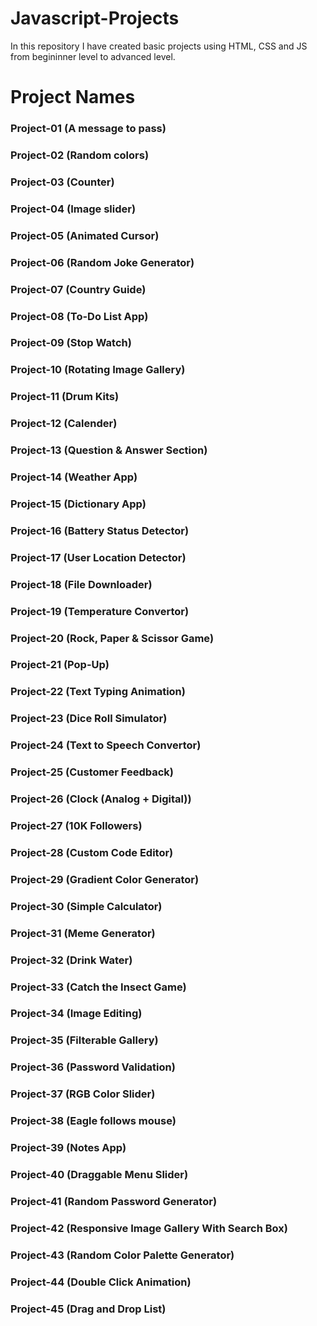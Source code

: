 # Javascript-Projects

In this repository I have created basic projects using HTML, CSS and JS from begininner level to advanced level.

<h1>Project Names</h1>

<h3>Project-01 (A message to pass)</h3>
<h3>Project-02 (Random colors)</h3>
<h3>Project-03 (Counter)</h3>
<h3>Project-04 (Image slider)</h3>
<h3>Project-05 (Animated Cursor)</h3>
<h3>Project-06 (Random Joke Generator)</h3>
<h3>Project-07 (Country Guide)</h3>
<h3>Project-08 (To-Do List App)</h3>
<h3>Project-09 (Stop Watch)</h3>
<h3>Project-10 (Rotating Image Gallery)</h3>
<h3>Project-11 (Drum Kits)</h3>
<h3>Project-12 (Calender)</h3>
<h3>Project-13 (Question & Answer Section)</h3>
<h3>Project-14 (Weather App)</h3>
<h3>Project-15 (Dictionary App)</h3>
<h3>Project-16 (Battery Status Detector)</h3>
<h3>Project-17 (User Location Detector)</h3>
<h3>Project-18 (File Downloader)</h3>
<h3>Project-19 (Temperature Convertor)</h3>
<h3>Project-20 (Rock, Paper & Scissor Game)</h3>
<h3>Project-21 (Pop-Up)</h3>
<h3>Project-22 (Text Typing Animation)</h3>
<h3>Project-23 (Dice Roll Simulator)</h3>
<h3>Project-24 (Text to Speech Convertor)</h3>
<h3>Project-25 (Customer Feedback)</h3>
<h3>Project-26 (Clock (Analog + Digital))</h3>
<h3>Project-27 (10K Followers)</h3>
<h3>Project-28 (Custom Code Editor)</h3>
<h3>Project-29 (Gradient Color Generator)</h3>
<h3>Project-30 (Simple Calculator)</h3>
<h3>Project-31 (Meme Generator)</h3>
<h3>Project-32 (Drink Water)</h3>
<h3>Project-33 (Catch the Insect Game)</h3>
<h3>Project-34 (Image Editing)</h3>
<h3>Project-35 (Filterable Gallery)</h3>
<h3>Project-36 (Password Validation)</h3>
<h3>Project-37 (RGB Color Slider)</h3>
<h3>Project-38 (Eagle follows mouse)</h3>
<h3>Project-39 (Notes App)</h3>
<h3>Project-40 (Draggable Menu Slider)</h3>
<h3>Project-41 (Random Password Generator)</h3>
<h3>Project-42 (Responsive Image Gallery With Search Box)</h3>
<h3>Project-43 (Random Color Palette Generator)</h3>
<h3>Project-44 (Double Click Animation)</h3>
<h3>Project-45 (Drag and Drop List)</h3>
